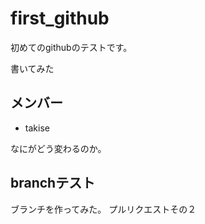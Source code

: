 # first_github
初めてのgithubのテストです。

書いてみた

## メンバー
* takise

なにがどう変わるのか。

## branchテスト
ブランチを作ってみた。
プルリクエストその２
